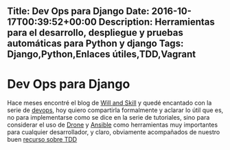 Title: Dev Ops para Django
Date: 2016-10-17T00:39:52+00:00
Description: Herramientas para el desarrollo, despliegue y pruebas automáticas para Python y django
Tags: Django,Python,Enlaces útiles,TDD,Vagrant
---
# Dev Ops para Django

Hace meses encontré el blog de [Will and Skill](http://tech.willandskill.se/) y quedé encantado con la serie de [devops](http://tech.willandskill.se/tag/devops/), hoy quiero compartirla formalmente y aclarar lo útil que es, no para implementarse como se dice en la serie de tutoriales, sino para considerar el uso de [Drone](http://drone.io/) y [Ansible](https://www.ansible.com/) como herramientas muy importantes para cualquier desarrollador, y claro, obviamente acompañados de nuestro buen [recurso sobre TDD](http://blog.contraslash.com/tdd-y-python/)
